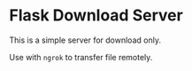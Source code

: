 # Flask Download Server

This is a simple server for download only.

Use with `ngrok` to transfer file remotely.

<!-- <a href="{{ url_for('upload') }}" id="upload_btn"><button>Upload</button></a> -->